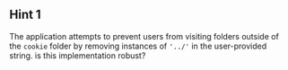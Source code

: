 ## Hint 1
The application attempts to prevent users from visiting folders outside of the `cookie` folder by removing instances of `'../'` in the user-provided string. is this implementation robust?